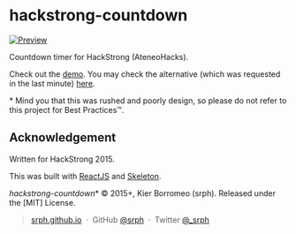 # hackstrong-countdown

[![Preview](http://i.imgur.com/1j7syry.png)](http://imgur.com/1j7syry)

Countdown timer for HackStrong (AteneoHacks).

Check out the [demo](https://srph.github.io/hackstrong-countdown). You may check the alternative (which was requested in the last minute) [here](https://srph.github.io/hackstrong-countdown/index-2.html).

\* Mind you that this was rushed and poorly design, so please do not refer to this project for Best Practices™. 

## Acknowledgement

Written for HackStrong 2015.

This was built with [ReactJS](https://facebook.github.io/react) and [Skeleton](http://getskeleton.com/).

*hackstrong-countdown** © 2015+, Kier Borromeo (srph). Released under the [MIT] License.<br>

> [srph.github.io](http://srph.github.io) &nbsp;&middot;&nbsp;
> GitHub [@srph](https://github.com/srph) &nbsp;&middot;&nbsp;
> Twitter [@_srph](https://twitter.com/_srph)
